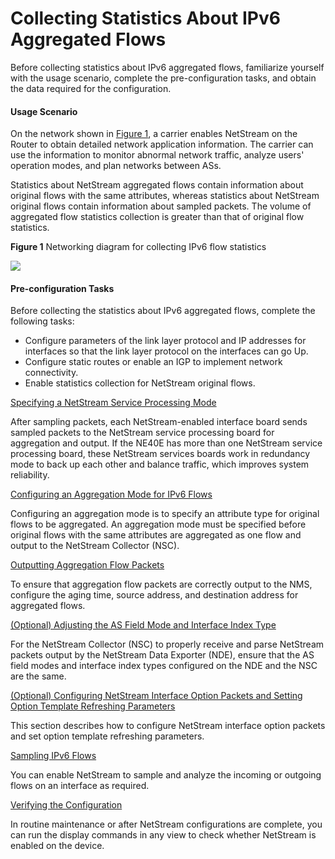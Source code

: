Collecting Statistics About IPv6 Aggregated Flows
=================================================

Before collecting statistics about IPv6 aggregated flows, familiarize yourself with the usage scenario, complete the pre-configuration tasks, and obtain the data required for the configuration.

#### Usage Scenario

On the network shown in [Figure 1](#EN-US_CONCEPT_0172372978__fig_dc_vrp_ns_cfg_000301), a carrier enables NetStream on the Router to obtain detailed network application information. The carrier can use the information to monitor abnormal network traffic, analyze users' operation modes, and plan networks between ASs.

Statistics about NetStream aggregated flows contain information about original flows with the same attributes, whereas statistics about NetStream original flows contain information about sampled packets. The volume of aggregated flow statistics collection is greater than that of original flow statistics.

**Figure 1** Networking diagram for collecting IPv6 flow statistics
  
![](images/fig_dc_vrp_ns_cfg_000301.png)  



#### Pre-configuration Tasks

Before collecting the statistics about IPv6 aggregated flows, complete the following tasks:

* Configure parameters of the link layer protocol and IP addresses for interfaces so that the link layer protocol on the interfaces can go Up.
* Configure static routes or enable an IGP to implement network connectivity.
* Enable statistics collection for NetStream original flows.


[Specifying a NetStream Service Processing Mode](../../../../software/nev8r10_vrpv8r16/user/vrp/dc_vrp_ns_cfg_0047.html)

After sampling packets, each NetStream-enabled interface board sends sampled packets to the NetStream service processing board for aggregation and output. If the NE40E has more than one NetStream service processing board, these NetStream services boards work in redundancy mode to back up each other and balance traffic, which improves system reliability.

[Configuring an Aggregation Mode for IPv6 Flows](../../../../software/nev8r10_vrpv8r16/user/vrp/dc_vrp_ns_cfg_2009.html)

Configuring an aggregation mode is to specify an attribute type for original flows to be aggregated. An aggregation mode must be specified before original flows with the same attributes are aggregated as one flow and output to the NetStream Collector (NSC).

[Outputting Aggregation Flow Packets](../../../../software/nev8r10_vrpv8r16/user/vrp/dc_vrp_ns_cfg_2010.html)

To ensure that aggregation flow packets are correctly output to the NMS, configure the aging time, source address, and destination address for aggregated flows.

[(Optional) Adjusting the AS Field Mode and Interface Index Type](../../../../software/nev8r10_vrpv8r16/user/vrp/dc_vrp_ns_cfg_2019.html)

For the NetStream Collector (NSC) to properly receive and parse NetStream packets output by the NetStream Data Exporter (NDE), ensure that the AS field modes and interface index types configured on the NDE and the NSC are the same.

[(Optional) Configuring NetStream Interface Option Packets and Setting Option Template Refreshing Parameters](../../../../software/nev8r10_vrpv8r16/user/vrp/dc_vrp_ns_cfg_3027_1.html)

This section describes how to configure NetStream interface option packets and set option template refreshing parameters.

[Sampling IPv6 Flows](../../../../software/nev8r10_vrpv8r16/user/vrp/dc_vrp_ns_cfg_0048.html)

You can enable NetStream to sample and analyze the incoming or outgoing flows on an interface as required.

[Verifying the Configuration](../../../../software/nev8r10_vrpv8r16/user/vrp/dc_vrp_ns_cfg_2012.html)

In routine maintenance or after NetStream configurations are complete, you can run the display commands in any view to check whether NetStream is enabled on the device.